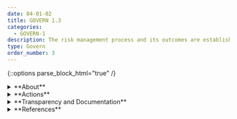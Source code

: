 ```yaml
---
date: 04-01-02
title: GOVERN 1.3
categories:
  - GOVERN-1
description: The risk management process and its outcomes are established through transparent mechanisms and all significant risks are measured.
type: Govern
order_number: 3
---
```

{::options parse_block_html="true" /}


<details>
<summary markdown="span">**About**</summary>
<br>
Standardized documentation can operationalize how organizational AI risk management processes are implemented and recorded. Systematizing documentation can also enhance accountability efforts. By adding their contact information to a work product document, AI actors can improve communication, increase ownership of work products, and potentially enhance consideration of product quality. Documentation may generate downstream benefits related to improved system replicability and robustness. Proper documentation storage and access procedures allow for quick retrieval of critical information during a negative incident.

</details>

<details>
<summary markdown="span">**Actions**</summary>
<br>
Establish policies for identifying and monitoring AI system incidents related to trustworthy AI characteristics, or confirm that existing incident response policies address AI systems and their trustworthiness. Organizational policies may address the following:

Scope, approach, and definition setting:
- Establish AI risk management policies that broadly align to AI system trustworthy characteristics.
- Define key terms and concepts related to AI systems and the scope of their intended use.
- Address the use of sensitive or otherwise risky data.
- Outline and document risk mapping and measurement processes and standards.

Verification and validation for compliance requirements: 
- Verify that formal AI risk management policies align to existing legal standards, and industry best practices and norms.
- Verify that formal AI risk management policies include currently deployed and third-party AI systems

Process and standards modeling:
- Detail standards for experimental design, data quality, and model training.
- Detail model testing and validation processes.
- Detail and test incident response plans.


</details>

<details>
<summary markdown="span">**Transparency and Documentation**</summary>
<br>
**Organizations can document the following:**
- To what extent does the system/entity consistently measure progress towards stated goals and objectives?
- Did your organization implement a risk management system to address risks involved in deploying the identified AI solution (e.g. personnel risk or changes to commercial objectives)?
- Did your organization address usability problems and test whether user interfaces served their intended purposes? Consulting the community or end users at the earliest stages of development to ensure there is transparency on the technology used and how it is deployed.

**AI Transparency Resources:**
- [GAO-21-519SP: AI Accountability Framework for Federal Agencies & Other Entities](https://www.gao.gov/products/gao-21-519sp)
- [WEF Model AI Governance Framework Assessment 2020](https://www.pdpc.gov.sg/-/media/Files/PDPC/PDF-Files/Resource-for-Organisation/AI/SGModelAIGovFramework2.pdf)

</details>

<details>
<summary markdown="span">**References**</summary>
<br>
National Institute of Standards and Technology. (2018). Framework for improving critical infrastructure cybersecurity. [URL](https://nvlpubs.nist.gov/nistpubs/cswp/nist.cswp.04162018.pdf)

National Institute of Standards and Technology. (2012). Computer Security Incident Handling Guide. NIST Special Publication 800-61 Revision 2. [URL](https://nvlpubs.nist.gov/nistpubs/specialpublications/nist.sp.800-61r2.pdf)

</details>
